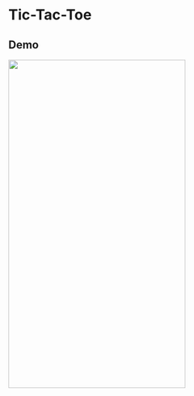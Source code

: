 # Tic-Tac-Toe

## Demo
<img src="https://user-images.githubusercontent.com/10084360/116974766-72130e00-ac73-11eb-8a96-cc9bdf9cf1bc.gif" width="350px" height="650px" />
